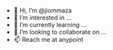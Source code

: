- 👋 Hi, I’m @jiommaza
- 👀 I’m interested in ...
- 🌱 I’m currently learning ...
- 💞️ I’m looking to collaborate on ...
- 📫 Reach me at anypoint 

<!---
jiommaza/jiommaza is a ✨ special ✨ repository because its `README.md` (this file) appears on your GitHub profile.
You can click the Preview link to take a look at your changes.
--->
